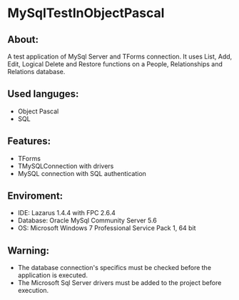 # MySqlTestInObjectPascal


About:
------
A test application of MySql Server and TForms connection. It uses List, Add, Edit, Logical Delete and Restore functions on a People, Relationships and Relations database.


Used languges:
--------------
- Object Pascal
- SQL


Features:
---------
- TForms
- TMySQLConnection with drivers
- MySQL connection with SQL authentication


Enviroment:
-----------
- IDE: Lazarus 1.4.4 with FPC 2.6.4
- Database: Oracle MySql Community Server 5.6
- OS: Microsoft Windows 7 Professional Service Pack 1, 64 bit


Warning:
--------
- The database connection's specifics must be checked before the application is executed.
- The Microsoft Sql Server drivers must be added to the project before execution.

